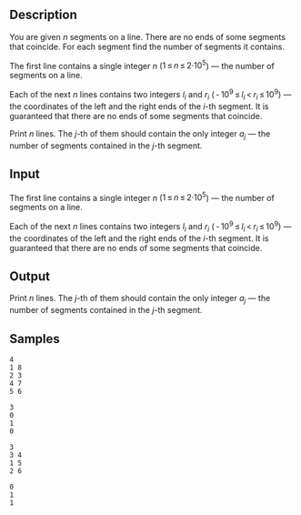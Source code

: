 ## Description

<div><p>You are given <span class="tex-span"><i>n</i></span> segments on a line. There are no ends of some segments that coincide. For each segment find the number of segments it contains.</p></div><div class="input-specification"><p>The first line contains a single integer <span class="tex-span"><i>n</i></span> (<span class="tex-span">1 ≤ <i>n</i> ≤ 2·10<sup class="upper-index">5</sup></span>) — the number of segments on a line.</p><p>Each of the next <span class="tex-span"><i>n</i></span> lines contains two integers <span class="tex-span"><i>l</i><sub class="lower-index"><i>i</i></sub></span> and <span class="tex-span"><i>r</i><sub class="lower-index"><i>i</i></sub></span> (<span class="tex-span"> - 10<sup class="upper-index">9</sup> ≤ <i>l</i><sub class="lower-index"><i>i</i></sub> &lt; <i>r</i><sub class="lower-index"><i>i</i></sub> ≤ 10<sup class="upper-index">9</sup></span>) — the coordinates of the left and the right ends of the <span class="tex-span"><i>i</i></span>-th segment. It is guaranteed that there are no ends of some segments that coincide.</p></div><div class="output-specification"><p>Print <span class="tex-span"><i>n</i></span> lines. The <span class="tex-span"><i>j</i></span>-th of them should contain the only integer <span class="tex-span"><i>a</i><sub class="lower-index"><i>j</i></sub></span> — the number of segments contained in the <span class="tex-span"><i>j</i></span>-th segment.</p></div>

## Input

<p>The first line contains a single integer <span class="tex-span"><i>n</i></span> (<span class="tex-span">1 ≤ <i>n</i> ≤ 2·10<sup class="upper-index">5</sup></span>) — the number of segments on a line.</p><p>Each of the next <span class="tex-span"><i>n</i></span> lines contains two integers <span class="tex-span"><i>l</i><sub class="lower-index"><i>i</i></sub></span> and <span class="tex-span"><i>r</i><sub class="lower-index"><i>i</i></sub></span> (<span class="tex-span"> - 10<sup class="upper-index">9</sup> ≤ <i>l</i><sub class="lower-index"><i>i</i></sub> &lt; <i>r</i><sub class="lower-index"><i>i</i></sub> ≤ 10<sup class="upper-index">9</sup></span>) — the coordinates of the left and the right ends of the <span class="tex-span"><i>i</i></span>-th segment. It is guaranteed that there are no ends of some segments that coincide.</p>

## Output

<p>Print <span class="tex-span"><i>n</i></span> lines. The <span class="tex-span"><i>j</i></span>-th of them should contain the only integer <span class="tex-span"><i>a</i><sub class="lower-index"><i>j</i></sub></span> — the number of segments contained in the <span class="tex-span"><i>j</i></span>-th segment.</p>

## Samples

```input1
4
1 8
2 3
4 7
5 6

```

```output1
3
0
1
0

```






```input2
3
3 4
1 5
2 6

```

```output2
0
1
1

```



